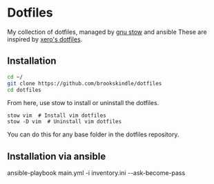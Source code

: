 # Dotfiles
My collection of dotfiles, managed by [gnu
stow](https://www.gnu.org/software/stow/) and ansible These are inspired by [xero's
dotfiles](https://github.com/xero/dotfiles).

## Installation
```bash
cd ~/
git clone https://github.com/brookskindle/dotfiles
cd dotfiles
```
From here, use stow to install or uninstall the dotfiles.
```
stow vim  # Install vim dotfiles
stow -D vim  # Uninstall vim dotfiles
```

You can do this for any base folder in the dotfiles repository.

## Installation via ansible
ansible-playbook main.yml -i inventory.ini --ask-become-pass
